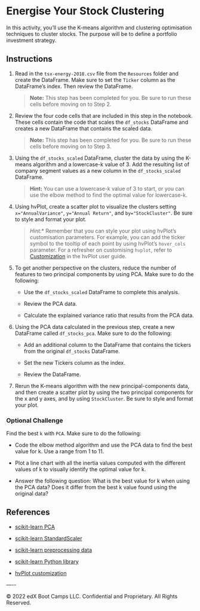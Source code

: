 # Energise Your Stock Clustering

In this activity, you’ll use the K-means algorithm and clustering optimisation techniques to cluster stocks. The purpose will be to define a portfolio investment strategy.

## Instructions

1. Read in the `tsx-energy-2018.csv` file from the `Resources` folder and create the DataFrame. Make sure to set the `Ticker` column as the DataFrame’s index. Then review the DataFrame.

    > **Note:** This step has been completed for you. Be sure to run these cells before moving on to Step 2.

2. Review the four code cells that are included in this step in the notebook. These cells contain the code that scales the `df_stocks` DataFrame and creates a new DataFrame that contains the scaled data.

    > **Note:** This step has been completed for you. Be sure to run these cells before moving on to Step 3.

3. Using the `df_stocks_scaled` DataFrame, cluster the data by using the K-means algorithm and a lowercase-k value of 3. Add the resulting list of company segment values as a new column in the `df_stocks_scaled` DataFrame.

    > **Hint:** You can use a lowercase-k value of 3 to start, or you can use the elbow method to find the optimal value for lowercase-k.

4. Using hvPlot, create a scatter plot to visualize the clusters setting `x="AnnualVariance"`,  `y="Annual Return"`, and `by="StockCluster"`. Be sure to style and format your plot.

    > *Hint:** Remember that you can style your plot using hvPlot’s customisation parameters. For example, you can add the ticker symbol to the tooltip of each point by using hvPlot’s `hover_cols` parameter. For a refresher on customising `hvplot`, refer to [Customization](https://hvplot.holoviz.org/user_guide/Customization.html) in the hvPlot user guide.

5. To get another perspective on the clusters, reduce the number of features to two principal components by using PCA. Make sure to do the following:

    * Use the `df_stocks_scaled` DataFrame to complete this analysis.

    * Review the PCA data.

    * Calculate the explained variance ratio that results from the PCA data.

6. Using the PCA data calculated in the previous step, create a new DataFrame called `df_stocks_pca`. Make sure to do the following:

    * Add an additional column to the DataFrame that contains the tickers from the original `df_stocks` DataFrame.

    * Set the new Tickers column as the index.

    * Review the DataFrame.

7. Rerun the K-means algorithm with the new principal-components data, and then create a scatter plot by using the two principal components for the x and y axes, and by using `StockCluster`. Be sure to style and format your plot.

### Optional Challenge

Find the best `k` with `PCA`. Make sure to do the following:

* Code the elbow method algorithm and use the PCA data to find the best value for k. Use a range from 1 to 11.

* Plot a line chart with all the inertia values computed with the different values of k to visually identify the optimal value for k.

* Answer the following question: What is the best value for k when using the PCA data? Does it differ from the best k value found using the original data?

## References

* [scikit-learn PCA](https://scikit-learn.org/stable/modules/generated/sklearn.decomposition.PCA.html)

* [scikit-learn StandardScaler](https://scikit-learn.org/stable/modules/generated/sklearn.preprocessing.StandardScaler.html)

* [scikit-learn preprocessing data](https://scikit-learn.org/stable/modules/preprocessing.html#preprocessing-scaler)

* [scikit-learn Python library](https://scikit-learn.org)

* [hvPlot customization](https://hvplot.holoviz.org/user_guide/Customization.html)

—--

© 2022 edX Boot Camps LLC. Confidential and Proprietary. All Rights Reserved.

